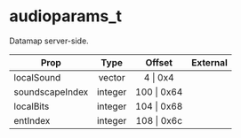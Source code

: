# audioparams_t
Datamap server-side.

|Prop|Type|Offset|External|
|---|:-:|:-:|--:|
|localSound|vector|4 \| 0x4||
|soundscapeIndex|integer|100 \| 0x64||
|localBits|integer|104 \| 0x68||
|entIndex|integer|108 \| 0x6c||
